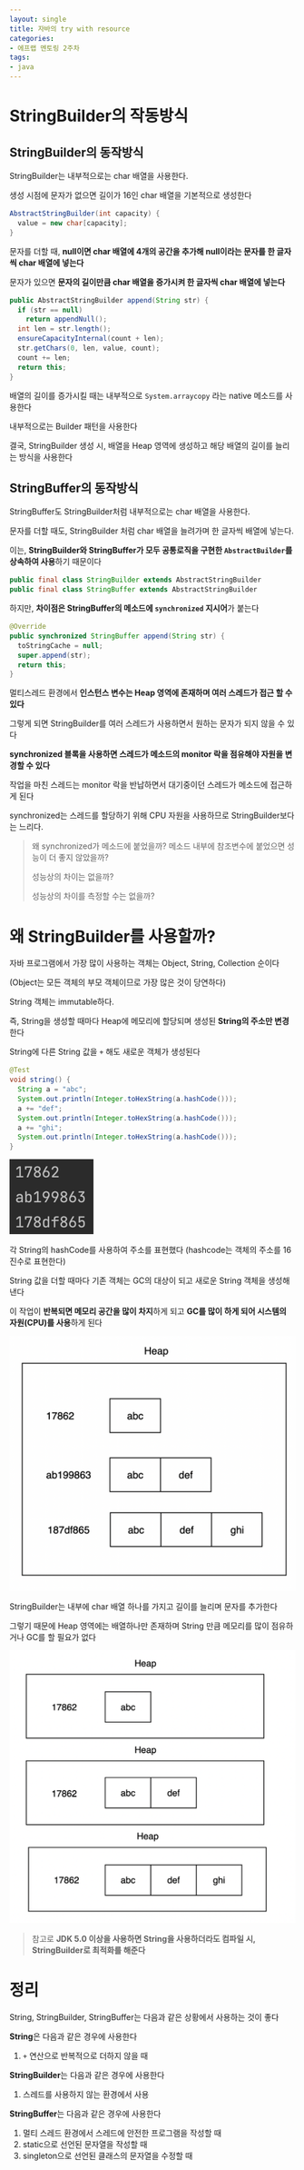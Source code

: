 ```yaml
---
layout: single
title: 자바의 try with resource
categories:
- 에프랩 멘토링 2주차
tags:
- java
---
```


# StringBuilder의 작동방식

## StringBuilder의 동작방식

StringBuilder는 내부적으로는 char 배열을 사용한다.

생성 시점에 문자가 없으면 길이가 16인 char 배열을 기본적으로 생성한다

```java
AbstractStringBuilder(int capacity) {
  value = new char[capacity];
}
```

문자를 더할 때, **null이면 char 배열에 4개의 공간을 추가해 null이라는 문자를 한 글자씩 char 배열에 넣는다**

문자가 있으면 **문자의 길이만큼 char 배열을 증가시켜 한 글자씩 char 배열에 넣는다**

```java
public AbstractStringBuilder append(String str) {
  if (str == null)
    return appendNull();
  int len = str.length();
  ensureCapacityInternal(count + len);
  str.getChars(0, len, value, count);
  count += len;
  return this;
}
```

배열의 길이를 증가시킬 때는 내부적으로 `System.arraycopy` 라는 native 메소드를 사용한다

내부적으로는 Builder 패턴을 사용한다

결국, StringBuilder 생성 시, 배열을 Heap 영역에 생성하고 해당 배열의 길이를 늘리는 방식을 사용한다



## StringBuffer의 동작방식

StringBuffer도 StringBuilder처럼 내부적으로는 char 배열을 사용한다.

문자를 더할 때도, StringBuilder 처럼 char 배열을 늘려가며 한 글자씩 배열에 넣는다.

이는, **StringBuilder와 StringBuffer가 모두 공통로직을 구현한 `AbstractBuilder`를 상속하여 사용**하기 때문이다

```java
public final class StringBuilder extends AbstractStringBuilder 
public final class StringBuffer extends AbstractStringBuilder 
```

하지만, **차이점은 StringBuffer의 메소드에 `synchronized` 지시어**가 붙는다

```java
@Override
public synchronized StringBuffer append(String str) {
  toStringCache = null;
  super.append(str);
  return this;
}
```

멀티스레드 환경에서 **인스턴스 변수는 Heap 영역에 존재하며 여러 스레드가 접근 할 수 있다**

그렇게 되면 StringBuilder를 여러 스레드가 사용하면서 원하는 문자가 되지 않을 수 있다

**synchronized 블록을 사용하면 스레드가 메소드의 monitor 락을 점유해야 자원을 변경할 수 있다**

작업을 마친 스레드는 monitor 락을 반납하면서 대기중이던 스레드가 메소드에 접근하게 된다

synchronized는 스레드를 할당하기 위해 CPU 자원을 사용하므로 StringBuilder보다는 느리다.

> 왜 synchronized가 메소드에 붙었을까? 메소드 내부에 참조변수에 붙었으면 성능이 더 좋지 않았을까?
>
> 성능상의 차이는 없을까?
>
> 성능상의 차이를 측정할 수는 없을까?

# 왜 StringBuilder를 사용할까?

자바 프로그램에서 가장 많이 사용하는 객체는 Object, String, Collection 순이다

(Object는 모든 객체의 부모 객체이므로 가장 많은 것이 당연하다)

String 객체는 immutable하다.

즉, String을 생성할 때마다 Heap에 메모리에 할당되며 생성된 **String의 주소만 변경**한다

String에 다른 String 값을 `+` 해도 새로운 객체가 생성된다

```java
@Test
void string() {
  String a = "abc";
  System.out.println(Integer.toHexString(a.hashCode()));
  a += "def";
  System.out.println(Integer.toHexString(a.hashCode()));
  a += "ghi";
  System.out.println(Integer.toHexString(a.hashCode()));
}
```

![image-20220416143956963](https://raw.githubusercontent.com/bgpark82/image/master/images/image-20220416143956963.png)

각 String의 hashCode를 사용하여 주소를 표현했다 (hashcode는 객체의 주소를 16진수로 표현한다)

String 값을 더할 때마다 기존 객체는 GC의 대상이 되고 새로운 String 객체을 생성해낸다

이 작업이 **반복되면 메모리 공간을 많이 차지**하게 되고 **GC를 많이 하게 되어 시스템의 자원(CPU)를 사용**하게 된다

![image-20220416144407809](https://raw.githubusercontent.com/bgpark82/image/master/images/image-20220416144407809.png)

StringBuilder는 내부에 char 배열 하나를 가지고 길이를 늘리며 문자를 추가한다

그렇기 때문에 Heap 영역에는 배열하나만 존재하며 String 만큼 메모리를 많이 점유하거나 GC를 할 필요가 없다

![image-20220416145512064](https://raw.githubusercontent.com/bgpark82/image/master/images/image-20220416145512064.png)

> 참고로 **JDK 5.0 이상을 사용하면 String을 사용하더라도 컴파일 시, StringBuilder로 최적화를 해준다**

# 정리

String, StringBuilder, StringBuffer는 다음과 같은 상황에서 사용하는 것이 좋다

**String**은 다음과 같은 경우에 사용한다

1. `+` 연산으로 반복적으로 더하지 않을 때

**StringBuilder**는 다음과 같은 경우에 사용한다

1. 스레드를 사용하지 않는 환경에서 사용

**StringBuffer**는 다음과 같은 경우에 사용한다

1. 멀티 스레드 환경에서 스레드에 안전한 프로그램을 작성할 때
2. static으로 선언된 문자열을 작성할 때
3. singleton으로 선언된 클래스의 문자열을 수정할 때


